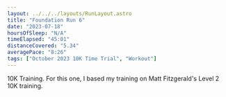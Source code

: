 ```yaml
---
layout: ../../../layouts/RunLayout.astro
title: "Foundation Run 6"
date: "2023-07-18"
hoursOfSleep: "N/A"
timeElapsed: "45:01"
distanceCovered: "5.34"
averagePace: "8:26"
tags: ["October 2023 10K Time Trial", "Workout"]
---
```


10K Training. For this one, I based my training on Matt Fitzgerald's Level 2 10K training.
